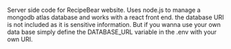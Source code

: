 Server side code for RecipeBear website. Uses node.js to manage a mongodb atlas database and works with a react front end.
the database URI is not included as it is sensitive information. But if you wanna use your own data base simply define the DATABASE_URL variable in the .env with your own URI.